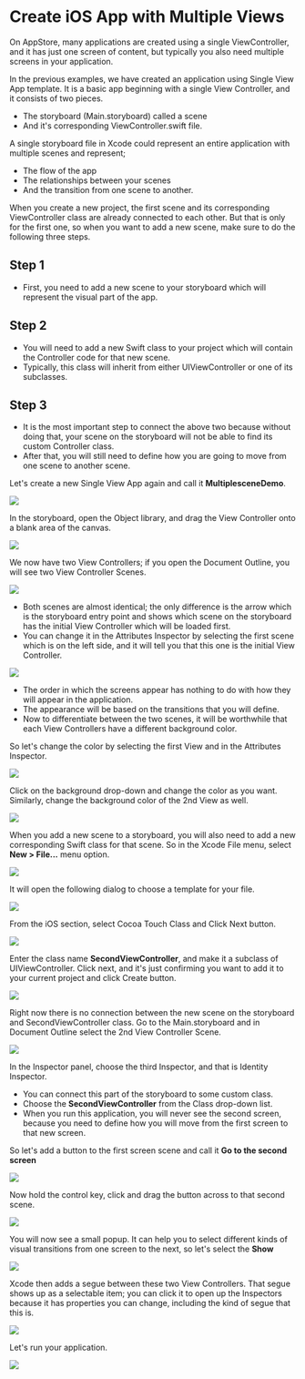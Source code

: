 # Create iOS App with Multiple Views

On AppStore, many applications are created using a single ViewController, and it has just one screen of content, but typically you also need multiple screens in your application.

In the previous examples, we have created an application using Single View App template. It is a basic app beginning with a single View Controller, and it consists of two pieces.

 - The storyboard (Main.storyboard) called a scene
 - And it's corresponding ViewController.swift file.

A single storyboard file in Xcode could represent an entire application with multiple scenes and represent;

 - The flow of the app
 - The relationships between your scenes
 - And the transition from one scene to another. 

When you create a new project, the first scene and its corresponding ViewController class are already connected to each other. But that is only for the first one, so when you want to add a new scene, make sure to do the following three steps. 

## Step 1

 - First, you need to add a new scene to your storyboard which will represent the visual part of the app. 

## Step 2

 - You will need to add a new Swift class to your project which will contain the Controller code for that new scene. 
 - Typically, this class will inherit from either UIViewController or one of its subclasses.

## Step 3

 - It is the most important step to connect the above two because without doing that, your scene on the storyboard will not be able to find its custom Controller class. 
 - After that, you will still need to define how you are going to move from one scene to another scene.

Let's create a new Single View App again and call it **MultiplesceneDemo**. 

<img src="https://raw.githubusercontent.com/zzzprojects/iOS-Tutorial/master/docs/images/multiple-screens1.png">

In the storyboard, open the Object library, and drag the View Controller onto a blank area of the canvas. 

<img src="https://raw.githubusercontent.com/zzzprojects/iOS-Tutorial/master/docs/images/multiple-screens2.png">

We now have two View Controllers; if you open the Document Outline, you will see two View Controller Scenes. 

<img src="https://raw.githubusercontent.com/zzzprojects/iOS-Tutorial/master/docs/images/multiple-screens3.png">
 
 - Both scenes are almost identical; the only difference is the arrow which is the storyboard entry point and shows which scene on the storyboard has the initial View Controller which will be loaded first. 
 - You can change it in the Attributes Inspector by selecting the first scene which is on the left side, and it will tell you that this one is the initial View Controller. 

<img src="https://raw.githubusercontent.com/zzzprojects/iOS-Tutorial/master/docs/images/multiple-screens4.png">
 
 - The order in which the screens appear has nothing to do with how they will appear in the application. 
 - The appearance will be based on the transitions that you will define. 
 - Now to differentiate between the two scenes, it will be worthwhile that each View Controllers have a different background color. 

So let's change the color by selecting the first View and in the Attributes Inspector. 

<img src="https://raw.githubusercontent.com/zzzprojects/iOS-Tutorial/master/docs/images/multiple-screens5.png">

Click on the background drop-down and change the color as you want. Similarly, change the background color of the 2nd View as well.

<img src="https://raw.githubusercontent.com/zzzprojects/iOS-Tutorial/master/docs/images/multiple-screens6.png">

When you add a new scene to a storyboard, you will also need to add a new corresponding Swift class for that scene. So in the Xcode File menu, select **New > File...** menu option. 

<img src="https://raw.githubusercontent.com/zzzprojects/iOS-Tutorial/master/docs/images/multiple-screens7.png">

It will open the following dialog to choose a template for your file.

<img src="https://raw.githubusercontent.com/zzzprojects/iOS-Tutorial/master/docs/images/multiple-screens8.png">

From the iOS section, select Cocoa Touch Class and Click Next button. 

<img src="https://raw.githubusercontent.com/zzzprojects/iOS-Tutorial/master/docs/images/multiple-screens9.png">

Enter the class name **SecondViewController**, and make it a subclass of UIViewController. Click next, and it's just confirming you want to add it to your current project and click Create button.

<img src="https://raw.githubusercontent.com/zzzprojects/iOS-Tutorial/master/docs/images/multiple-screens10.png">

Right now there is no connection between the new scene on the storyboard and SecondViewController class. Go to the Main.storyboard and in Document Outline select the 2nd View Controller Scene. 

<img src="https://raw.githubusercontent.com/zzzprojects/iOS-Tutorial/master/docs/images/multiple-screens11.png">

In the Inspector panel, choose the third Inspector, and that is Identity Inspector. 

 - You can connect this part of the storyboard to some custom class. 
 - Choose the **SecondViewController** from the Class drop-down list.
 - When you run this application, you will never see the second screen, because you need to define how you will move from the first screen to that new screen.

So let's add a button to the first screen scene and call it **Go to the second screen**

<img src="https://raw.githubusercontent.com/zzzprojects/iOS-Tutorial/master/docs/images/multiple-screens12.png">
 
Now hold the control key, click and drag the button across to that second scene. 

<img src="https://raw.githubusercontent.com/zzzprojects/iOS-Tutorial/master/docs/images/multiple-screens13.png">

You will now see a small popup. It can help you to select different kinds of visual transitions from one screen to the next, so let's select the **Show**
 
<img src="https://raw.githubusercontent.com/zzzprojects/iOS-Tutorial/master/docs/images/multiple-screens14.png">

Xcode then adds a segue between these two View Controllers. That segue shows up as a selectable item; you can click it to open up the Inspectors because it has properties you can change, including the kind of segue that this is. 

<img src="https://raw.githubusercontent.com/zzzprojects/iOS-Tutorial/master/docs/images/multiple-screens15.png">

Let's run your application.

<img src="https://raw.githubusercontent.com/zzzprojects/iOS-Tutorial/master/docs/images/multiple-screens16.png">
 
